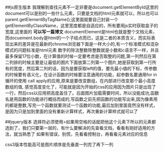 ##js原生版本
我理解到查找元素不一定非要是document.getElementById这里的document可以是别的一些什么元素，只要是文档的html元素就可以，所以也可以parent.getElementByTagName();这里面就要自己封装一个getElementByClassName，这里宽度都是自适应的，所有要用js实时获取盒子的宽度,这里面的
**可以写一篇博文**
documentElement是html也就是整个文档元素，而docuement.body是html的一个子结点而已，这是二者的本质含义，而实际表现出来的差异是在最新的chrome浏览器下面是一样大小的,有一个标准模式和混杂模式的问题标准是html元素
数字的除法整数除整数就是小数和c语言不一样，并且最多保留17位小数，在计算值的时候一定要考虑是否取整的问题,第一列然后在第二列排的时候主要是让最低的图片下面放第二列第一个图片,她是获取到第一行所有的宽度，然后第二列的话，因为是要获取left的值，要先最小值的下标，传参数的时候要有语义化，在设计函数的时候要注意通用的功能，起参数名要通用for in循环的使用 call apply的应用,原来是要改变数组，在内部进行改变那个最小高度数组的值,
感觉高度变化了，可能就是因为开始的css的应用因为图片只是出现了一行，然后css以应用把高度盖住了。后面图片加载需要时间，所以没能成功,函数名是用函数的功能进行概括而成的,写函数之前先把函数的功能写出来,因为像素用的都是整数,写完一个函数就要测试一个函数的功能,最后加到里面竟然没有样式，是因为只是加到里面的没有重新计算样式，再次重新计算样式就可以了

##jquery版本
选择符必须使用>如果用空格的话就把他这个元素下所以的元素都选到了，我们只要第一层的，有什么要解决的先查看文档，看看有刚好适用的方法，就当熟悉了
如果有错误，别慌，先看看控制台，再看看元素对应的信息

css3版本性能高可是图片顺序是先垂直一列完了再下一列